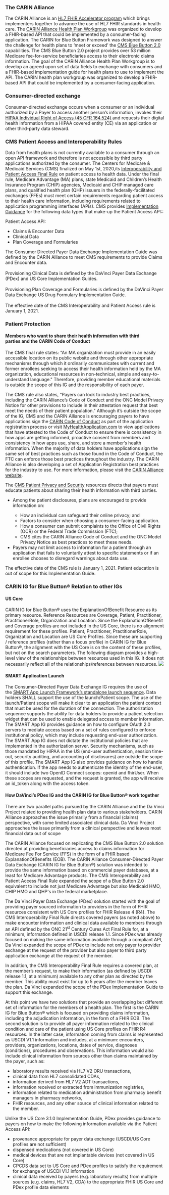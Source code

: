<div>&nbsp;</div>
<h3>The CARIN Alliance</h3>
<p>The CARIN Alliance is an&nbsp;<a href="http://www.hl7.org/about/fhir-accelerator/index.cfm" rel="nofollow">HL7 FHIR Accelerator program</a>&nbsp;which brings implementers together to advance the use of HL7 FHIR standards in health care. The <a href="https://www.carinalliance.com/our-work/health-plan/" rel="nofollow">CARIN Alliance Health Plan Workgroup</a> was organized to develop a FHIR-based API that could be implemented by a consumer-facing application. The CARIN for Blue Button Framework was designed to answer the challenge for health plans to &lsquo;meet or exceed&rsquo; the <a href="https://bluebutton.cms.gov/" rel="nofollow">CMS Blue Button 2.0</a> capabilities. The CMS Blue Button 2.0 project provides over 53 million Medicare fee-for-service beneficiaries access to their electronic claims information. The goal of the CARIN Alliance Health Plan Workgroup is to develop an agreed upon set of data fields to exchange with consumers and a FHIR-based implementation guide for health plans to use to implement the API. The CARIN health plan workgroup was organized to develop a FHIR‐based API that could be implemented by a consumer‐facing application.</p>
<h3>Consumer-directed exchange</h3>
<p>Consumer-directed exchange occurs when a consumer or an individual authorized by a Payer to access another person&rsquo;s information, invokes their <a href="https://www.govregs.com/regulations/title45_chapterA_part164_subpartE_section164.524" rel="nofollow">HIPAA Individual Right of Access (45 CFR 164.524) </a> and requests their digital health information from a HIPAA covered entity (CE) via an application or other third-party data steward.</p>
<h3>CMS Patient Access and Interoperability Rules</h3>
<p>Data from health plans is not currently available to a consumer through an open API framework and therefore is not accessible by third party applications authorized by the consumer. The Centers for Medicare &amp; Medicaid Services (CMS) finalized on May 1st, 2020,its <a href="https://www.federalregister.gov/documents/2020/05/01/2020-05050/medicare-and-medicaid-programs-patient-protection-and-affordable-care-act-interoperability-and" rel="nofollow"> Interoperability and Patient Access Final Rule</a> on patient access to health data. Under the final rule, Medicare Advantage (MA) plans, state Medicaid and Children&rsquo;s Health Insurance Program (CHIP) agencies, Medicaid and CHIP managed care plans, and qualified health plan (QHP) issuers in the federally-facilitated exchanges (FFEs) must meet certain requirements regarding patient access to their health care information, including requirements related to application programming interfaces (APIs). CMS provides&nbsp;<a href="https://www.cms.gov/Regulations-and-Guidance/Guidance/Interoperability/index" rel="nofollow">Implementation Guidance</a>&nbsp;for the following data types that make-up the Patient Access API::</p>
<p>Patient Access API:</p>
<ul>
<li>Claims &amp; Encounter Data</li>
<li>Clinical Data</li>
<li>Plan Coverage and Formularies</li>
</ul>
<p>The Consumer Directed Payer Data Exchange Implementation Guide was defined by the CARIN Alliance to meet CMS requirements to provide Claims and Encounter data. <br /><br />Provisioning Clinical Data is defined by the DaVinci Payer Data Exchange (PDex) and US Core Implementation Guides. <br /><br />Provisioning Plan Coverage and Formularies is defined by the DaVinci Payer Data Exchange US Drug Formulary Implementation Guide. <br /><br />The effective date of the CMS Interoperability and Patient Access rule is January 1, 2021.</p>
<h3>Patient Protection</h3>
<h4>Members who want to share their health information with third parties&nbsp;and the CARIN Code of Conduct</h4>
<p>The CMS final rule states: &ldquo;An MA organization must provide in an easily accessible location on its public website and through other appropriate mechanisms through which it ordinarily communicates with current and former enrollees seeking to access their health information held by the MA organization, educational resources in non-technical, simple and easy-to-understand language." Therefore, providing member educational materials is outside the scope of this IG and the responsibility of each payer.&nbsp;</p>
<p>The CMS rule also states, &ldquo;Payers can look to industry best practices, including the CARIN Alliance&rsquo;s Code of Conduct and the ONC Model Privacy Notice for other provisions to include in their attestation request that best meet the needs of their patient population."&nbsp;Although it&rsquo;s outside the scope of the IG, CMS and the CARIN Alliance is encouraging payers to have applications&nbsp;sign&nbsp;the&nbsp;<a href="https://www.carinalliance.com/our-work/trust-framework-and-code-of-conduct/" rel="nofollow">CARIN Code of Conduct</a>&nbsp;as part of the application registration process or visit&nbsp;<a href="https://myhealthapplication.com/" rel="nofollow">MyHealthApplication.com</a>&nbsp;to view applications that have attested to the Code of Conduct&nbsp;to ensure there is consistency in how apps are getting informed, proactive consent from members and consistency in how apps use, share, and store a member&rsquo;s health information.&nbsp;When the majority of data holders have applications sign the same set of best practices such as those found in the Code of Conduct, the FTC can enforce those best practices throughout the industry. The CARIN Alliance is also developing a set of Application Registration best practices for the industry to use. For more information, please visit the&nbsp;<a href="https://www.carinalliance.com/" rel="nofollow">CARIN Alliance website</a>.</p>
<p>The&nbsp;<a href="https://www.cms.gov_files_document_patient-2Dprivacy-2Dand-2Dsecurity-2Dresources.pdf" rel="nofollow">CMS Patient Privacy and Security</a>&nbsp;resources directs that payers must educate patients about sharing their health information with third parties.</p>
<ul type="disc">
<li>Among the patient disclosures, plans are encouraged to provide information on:</li>
<ul type="circle">
<li>How an individual can safeguard their online privacy; and</li>
<li>Factors to consider when choosing a consumer-facing application.</li>
<li>How a consumer can submit complaints to the Office of Civil Rights (OCR) or the Federal Trade Commission (FTC);</li>
<li>CMS cites the CARIN Alliance Code of Conduct and the ONC Model Privacy Notice as best practices to meet these needs.</li>
</ul>
<li>Payers may not limit access to information for a patient through an application that fails to voluntarily attest to specific statements or if an enrollee chooses to disregard warnings about data use.</li>
</ul>
<p>The&nbsp;effective&nbsp;date&nbsp;of the CMS rule&nbsp;is January 1, 2021. Patient education is out of scope for this Implementation Guide.</p>
<h3>CARIN IG for Blue Button&reg; Relation to other IGs</h3>
<h4>US Core</h4>
<p>CARIN IG for Blue Button&reg; uses the ExplanationOfBenefit Resource as its primary resource. Reference Resources are Coverage, Patient, Practitioner, PractitionerRole, Organization and Location. Since the ExplanationOfBenefit and Coverage profiles are not included in the US Core, there is no alignment requirement for these profiles. Patient, Practitioner, PractitionerRole, Organization and Location are US Core Profiles. Since these are supporting / reference profiles (rather than a focus profile) in CARIN IG for Blue Button&reg;, the alignment with the US Core is on the content of these profiles, but not on the search parameters. The following diagram provides a high-level view of the relationships between resources used in this IG. It does not necessarily reflect all of the relationships/references between resources. <a href="/HL7/carin-bb/blob/v0.1.7/fsh/ig-data/input/pagecontent/CARINBBResources.png" target="_blank" rel="noopener noreferrer"><img src="/HL7/carin-bb/raw/v0.1.7/fsh/ig-data/input/pagecontent/CARINBBResources.png" /></a></p>
<h4>SMART Application Launch</h4>
<p>The Consumer-Directed Payer Data Exchange IG requires the use of the&nbsp;<a href="http://hl7.org/fhir/smart-app-launch/scopes-and-launch-context/index.html" rel="nofollow">SMART App Launch Framework&rsquo;s standalone launch sequence</a>. Data holders SHALL support the use of the launch/Patient scope. The use of the launch/Patient scope will make it clear to an application the patient context that must be used for the duration of the connection. The authorization sequence supports the ability for data holders to provide a patient selection widget that can be used to enable delegated access to member information. The SMART App IG provides guidance on how to configure OAuth 2.0 servers to mediate access based on a set of rules configured to enforce institutional policy, which may include requesting end-user authorization. The SMART App IG does not dictate the institutional policies that are implemented in the authorization server. Security mechanisms, such as those mandated by HIPAA in the US (end-user authentication, session time-out, security auditing, and accounting of disclosures) are outside the scope of this profile. The SMART App IG also provides guidance on how to handle authentication. If the app needs to authenticate the identity of the end-user, it should include two OpenID Connect scopes: openid and fhirUser. When these scopes are requested, and the request is granted, the app will receive an id_token along with the access token.&nbsp;</p>
<h4>How DaVinci&rsquo;s PDex IG and the CARIN IG for Blue Button&reg; work together</h4>
<p>There are two parallel paths pursued by the CARIN Alliance and the Da Vinci Project related to providing health plan data to various stakeholders. CARIN Alliance approaches the issue primarily from a financial (claims) perspective, with some limited associated clinical data. Da Vinci Project approaches the issue primarily from a clinical perspective and leaves most financial data out of scope</p>
<p>The CARIN Alliance focused on replicating the CMS Blue Button 2.0 solution directed at providing beneficiaries access to claims information for Medicare Fee For Service (FFS) in the form of a FHIR based ExplanationOfBenefits (EOB). The CARIN Alliance Consumer-Directed Payer Data Exchange (CARIN IG for Blue Button&reg;) solution was intended to provide the same information based on commercial payer databases, at a least for Medicare Advantage products. The CMS Interoperability and Patient Access Final Rule expanded the scope of a Blue Button 2.0 equivalent to include not just Medicare Advantage but also Medicaid HMO, CHIP HMO and QHP's in the federal marketplace.</p>
<p>The Da Vinci Payer Data Exchange (PDex) solution started with the goal of providing payer sourced information to providers in the form of FHIR resources consistent with US Core profiles for FHIR Release 4 (R4). The CMS Interoperability Final Rule directs covered payers (as noted above) to make encounter information and clinical data available to members through an API defined by the ONC 21<sup>st</sup> Century Cures Act Final Rule for, at a minimum, information defined in USCDI release 1.1. Since PDex was already focused on making the same information available through a compliant API, Da Vinci expanded the scope of PDex to include not only payer to provider exchange at the request of the provider but also payer to third party application exchange at the request of the member.</p>
<p>In addition, the CMS Interoperability Final Rule requires a covered plan, at the member&rsquo;s request, to make their information (as defined by USCDI release 1.1, at a minimum) available to any other plan as directed by the member. This ability must exist for up to 5 years after the member leaves the plan. Da Vinci expanded the scope of the PDex Implementation Guide to support this exchange.</p>
<p>At this point we have two solutions that provide an overlapping but different set of information for the members of a health plan. The first is the CARIN IG for Blue Button&reg; which is focused on providing claims information, including the adjudication information, in the form of a FHIR EOB. The second solution is to provide all payer information related to the clinical condition and care of the patient using US Core profiles on FHIR R4 resources. In the latter case, information coming from claims is represented as USCDI V1.1 information and includes, at a minimum: encounters, providers, organizations, locations, dates of service, diagnoses (conditions), procedures and observations. This information would also include clinical information from sources other than claims maintained by the payer, such as:</p>
<ul>
<li>laboratory results received via HL7 V2 ORU transactions,</li>
<li>clinical data from HL7 consolidated CDAs,</li>
<li>information derived from HL7 V2 ADT transactions,</li>
<li>information received or extracted from immunization registries,</li>
<li>information related to medication administration from pharmacy benefit managers in pharmacy networks,</li>
<li>FHIR resources, and any other source of clinical information related to the member.</li>
</ul>
<p>Unlike the US Core 3.1.0 Implementation Guide, PDex provides guidance to payers on how to make the following information available via the Patient Access API:</p>
<ul>
<li>provenance appropriate for payer data exchange (USCDI/US Core profiles are not sufficient)</li>
<li>dispensed medications (not covered in US Core)</li>
<li>medical devices that are not implantable devices (not covered in US Core)</li>
<li>CPCDS data set to US Core and PDex profiles to satisfy the requirement for exchange of USCDI V1.1 information</li>
<li>clinical data received by payers (e.g. laboratory results) from multiple sources (e.g. claims, HL7 V2, CDA) to the appropriate FHIR US Core and PDex profile data elements</li>
</ul>